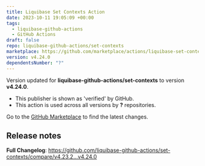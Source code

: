 ```yaml
---
title: Liquibase Set Contexts Action
date: 2023-10-11 19:05:09 +00:00
tags:
  - liquibase-github-actions
  - GitHub Actions
draft: false
repo: liquibase-github-actions/set-contexts
marketplace: https://github.com/marketplace/actions/liquibase-set-contexts-action
version: v4.24.0
dependentsNumber: "?"
---
```



Version updated for **liquibase-github-actions/set-contexts** to version **v4.24.0**.
- This publisher is shown as 'verified' by GitHub.
- This action is used across all versions by **?** repositories.

Go to the [GitHub Marketplace](https://github.com/marketplace/actions/liquibase-set-contexts-action) to find the latest changes.

## Release notes

**Full Changelog**: https://github.com/liquibase-github-actions/set-contexts/compare/v4.23.2...v4.24.0
